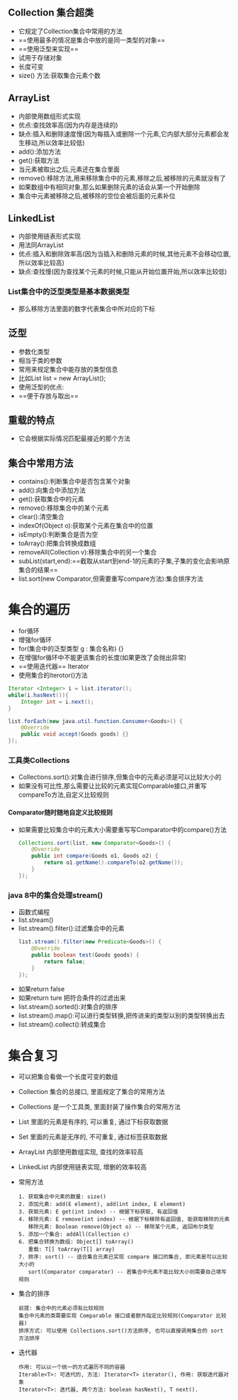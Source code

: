 ## Collection 集合超类
- 它规定了Collection集合中常用的方法
- ==使用最多的情况是集合中放的是同一类型的对象==
- ==使用泛型来实现==
- 试用于存储对象
- 长度可变
- size() 方法:获取集合元素个数

## ArrayList
- 内部使用数组形式实现
- 优点:查找效率高(因为内存是连续的)
- 缺点:插入和删除速度慢(因为每插入或删除一个元素,它内部大部分元素都会发生移动,所以效率比较低)
- add():添加方法
- get():获取方法
- 当元素被取出之后,元素还在集合里面
- remove():移除方法,用来移除集合中的元素,移除之后,被移除的元素就没有了
- 如果数组中有相同对象,那么如果删除元素的话会从第一个开始删除
- 集合中元素被移除之后,被移除的空位会被后面的元素补位

## LinkedList
- 内部使用链表形式实现
- 用法同ArrayList
- 优点:插入和删除效率高(因为当插入和删除元素的时候,其他元素不会移动位置,所以效率比较高)
- 缺点:查找慢(因为查找某个元素的时候,只能从开始位置开始,所以效率比较低)

### List集合中的泛型类型是基本数据类型
- 那么移除方法里面的数字代表集合中所对应的下标

## 泛型
- 参数化类型
- 相当于类的参数
- 常用来规定集合中能存放的类型信息
- 比如List<String> list = new ArrayList<String>();
- 使用泛型的优点:
- ==便于存放与取出==

## 重载的特点
- 它会根据实际情况匹配最接近的那个方法

## 集合中常用方法
- contains():判断集合中是否包含某个对象
- add():向集合中添加方法
- get():获取集合中的元素
- remove():移除集合中的某个元素
- clear():清空集合
- indexOf(Object o):获取某个元素在集合中的位置
- isEmpty():判断集合是否为空
- toArray():把集合转换成数组
- removeAll(Collection v):移除集合中的另一个集合
- subList(start,end):==截取从start到end-1的元素的子集,子集的变化会影响原集合的结果==
- list.sort(new Comparator,但需要重写compare方法):集合排序方法

# 集合的遍历
- for循环
- 增强for循环
- for(集合中的泛型类型 g : 集合名称) {}
- 在增强for循环中不能更该集合的长度(如果更改了会抛出异常)
- ==使用迭代器== Iterator
- 使用集合的iterotor()方法

```java
Iterator <Integer> i = list.iterator();
while(i.hasNext()){
    Integer int = i.next();
}

list.forEach(new java.util.function.Consumer<Goods>() {
    @Override
    public void accept(Goods goods) {}
});
```

### 工具类Collections
- Collections.sort():对集合进行排序,但集合中的元素必须是可以比较大小的
- 如果没有可比性,那么需要让比较的元素实现Comparable接口,并重写compareTo方法,自定义比较规则

#### Comparator随时随地自定义比较规则
- 如果需要比较集合中的元素大小需要重写写Comparator中的compare()方法
  ```java
  Collections.sort(list, new Comparator<Goods>() {
      @Override
      public int compare(Goods o1, Goods o2) {
          return o1.getName().compareTo(o2.getName());
      }
  });
  ```

### java 8中的集合处理stream()
- 函数式编程
- list.stream()
- list.stream().filter():过滤集合中的元素
  ```java
  list.stream().filter(new Predicate<Goods>() {
      @Override
      public boolean test(Goods goods) {
          return false;
      }
  });
  ```
- 如果return false
- 如果return ture 把符合条件的过滤出来
- list.stream().sorted():对集合的排序
- list.stream().map():可以进行类型转换,把传进来的类型以别的类型转换出去
- list.stream().collect():转成集合


# 集合复习

- 可以把集合看做一个长度可变的数组
- Collection 集合的总接口, 里面规定了集合的常用方法
- Collections 是一个工具类, 里面封装了操作集合的常用方法
- List 里面的元素是有序的, 可以重复, 通过下标获取数据
- Set 里面的元素是无序的, 不可重复, 通过标签获取数据
- ArrayList 内部使用数组实现, 查找的效率较高
- LinkedList 内部使用链表实现, 增删的效率较高
- 常用方法


    ```
    1. 获取集合中元素的数量: size()
    2. 添加元素: add(E element), add(int index, E element)
    3. 获取元素: E get(int index) -- 根据下标获取, 有返回值
    4. 移除元素: E remove(int index) -- 根据下标移除有返回值, 能获取移除的元素
       移除元素: Boolean remove(Object o) -- 移除某个元素, 返回布尔类型
    5. 添加一个集合: addAll(Collection c)
    6. 把集合转换为数组: Object[] toArray()
       重载: T[] toArray(T[] array)
    7. 排序: sort() -- 适合集合元素已实现 compare 接口的集合, 即元素是可以比较大小的
       sort(Comparator comparator) -- 若集合中元素不能比较大小则需要自己填写规则

    ```

- 集合的排序


    ```
    前提: 集合中的元素必须有比较规则
    集合中元素的类需要实现 Comparable 接口或者额外指定比较规则(Comparator 比较器)
    排序方式: 可以使用 Collections.sort()方法排序, 也可以直接调用集合的 sort 方法排序
    ```

- 迭代器

    
    ```
    作用: 可以以一个统一的方式遍历不同的容器
    Iterable<T>: 可迭代的, 方法: Iterator<T> iterator(), 作用: 获取迭代器对象
    Iterator<T>: 迭代器, 两个方法: boolean hasNext(), T next().
    ```
